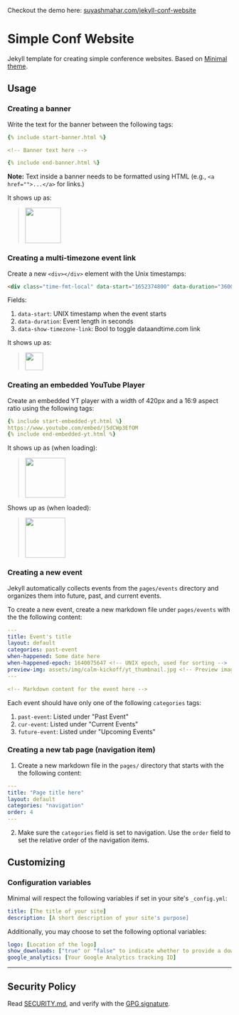 Checkout the demo here: [suyashmahar.com/jekyll-conf-website](https://suyashmahar.com/jekyll-conf-website/)
# Simple Conf Website
Jekyll template for creating simple conference websites. Based on [Minimal
theme](http://pages-themes.github.io/minimal).

## Usage

### Creating a banner
Write the text for the banner between the following tags:  
```yml
{% include start-banner.html %}

<!-- Banner text here -->

{% include end-banner.html %}
```

**Note:** Text inside a banner needs to be formatted using HTML (e.g., `<a
href="">...</a>` for links.)  

It shows up as:  

> <img src="https://user-images.githubusercontent.com/21097167/159853465-b8340b35-818a-491e-979e-facc8cfe91a3.png" style="height: 80px;">


### Creating a multi-timezone event link
Create a new `<div></div>` element with the Unix timestamps:

```html
<div class="time-fmt-local" data-start="1652374800" data-duration="3600" data-show-timezone-link="true"></div>
```

Fields:
1. `data-start`: UNIX timestamp when the event starts  
2. `data-duration`: Event length in seconds  
3. `data-show-timezone-link`: Bool to toggle dataandtime.com link  

It shows up as:  

> <img src="https://user-images.githubusercontent.com/21097167/159853047-1bce2b3c-9cec-44e5-895f-c28eb32039e0.png" style="height: 40px;">


### Creating an embedded YouTube Player

Create an embedded YT player with a width of 420px and a 16:9 aspect ratio using the following tags:  

```yml
{% include start-embedded-yt.html %}
https://www.youtube.com/embed/j5dCWp3EfOM
{% include end-embedded-yt.html %}
```

It shows up as (when loading):  

> <img src="https://user-images.githubusercontent.com/21097167/159853581-eb052a09-1f02-4e5f-82c9-7ac90786823d.png" style="height: 90px;">

Shows up as (when loaded):

> <img src="https://user-images.githubusercontent.com/21097167/159853619-651d624f-7399-409f-8b5b-950553c54316.png" style="height: 90px;">



### Creating a new event
Jekyll automatically collects events from the `pages/events` directory and
organizes them into future, past, and current events.

To create a new event, create a new markdown file under `pages/events` with the
the following content:

```yml
---
title: Event's title
layout: default
categories: past-event
when-happened: Some date here
when-happened-epoch: 1640075647 <!-- UNIX epoch, used for sorting -->
preview-img: assets/img/calm-kickoff/yt_thumbnail.jpg <!-- Preview image for events page listing -->
---

<!-- Markdown content for the event here -->
```

Each event should have only one of the following `categories` tags:  
1. `past-event`: Listed under "Past Event"  
2. `cur-event`: Listed under "Current Events"  
3. `future-event`: Listed under "Upcoming Events"  

### Creating a new tab page (navigation item)
1. Create a new markdown file in the `pages/` directory that starts with the
   the following content:
```yml
---
title: "Page title here"
layout: default
categories: "navigation"
order: 4
---
```
   
2. Make sure the `categories` field is set to navigation. Use the `order` field
   to set the relative order of the navigation items.



## Customizing

### Configuration variables

Minimal will respect the following variables if set in your site's `_config.yml`:

```yml
title: [The title of your site]
description: [A short description of your site's purpose]
```

Additionally, you may choose to set the following optional variables:

```yml
logo: [Location of the logo]
show_downloads: ["true" or "false" to indicate whether to provide a download URL]
google_analytics: [Your Google Analytics tracking ID]
```

---

## Security Policy
Read [SECURITY.md](SECURITY.md), and verify with the [GPG signature](assets/.signature/saketpublickey.asc).

